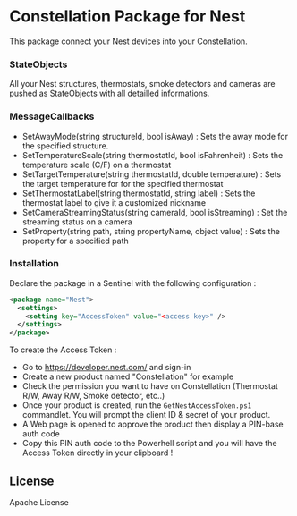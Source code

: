 # Constellation Package for Nest

This package connect your Nest devices into your Constellation.

### StateObjects

All your Nest structures, thermostats, smoke detectors and cameras are pushed as StateObjects with all detailled informations.

### MessageCallbacks
  - SetAwayMode(string structureId, bool isAway) : Sets the away mode for the specified structure.
  - SetTemperatureScale(string thermostatId, bool isFahrenheit) : Sets the temperature scale (C/F) on a thermostat
  - SetTargetTemperature(string thermostatId, double temperature) : Sets the target temperature for for the specified thermostat
  - SetThermostatLabel(string thermostatId, string label) : Sets the thermostat label to give it a customized nickname
  - SetCameraStreamingStatus(string cameraId, bool isStreaming) : Set the streaming status on a camera
  - SetProperty(string path, string propertyName, object value) : Sets the property for a specified path

### Installation

Declare the package in a Sentinel with the following configuration :
```xml
<package name="Nest">
  <settings>
	<setting key="AccessToken" value="<access key>" />    
  </settings>
</package>
```
To create the Access Token :

* Go to https://developer.nest.com/ and sign-in
* Create a new product named "Constellation" for example
* Check the permission you want to have on Constellation (Thermostat R/W, Away R/W, Smoke detector, etc..)
* Once your product is created, run the `GetNestAccessToken.ps1` commandlet. You will prompt the client ID & secret of your product.
* A Web page is opened to approve the product then display a PIN-base auth code 
* Copy this PIN auth code to the Powerhell script and you will have the Access Token directly in your clipboard !

License
----

Apache License

